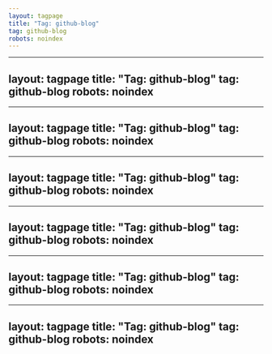 ```yaml
---
layout: tagpage
title: "Tag: github-blog"
tag: github-blog
robots: noindex
---
```

---
layout: tagpage
title: "Tag: github-blog"
tag: github-blog
robots: noindex
---
---
layout: tagpage
title: "Tag: github-blog"
tag: github-blog
robots: noindex
---
---
layout: tagpage
title: "Tag: github-blog"
tag: github-blog
robots: noindex
---
---
layout: tagpage
title: "Tag: github-blog"
tag: github-blog
robots: noindex
---
---
layout: tagpage
title: "Tag: github-blog"
tag: github-blog
robots: noindex
---
---
layout: tagpage
title: "Tag: github-blog"
tag: github-blog
robots: noindex
---
